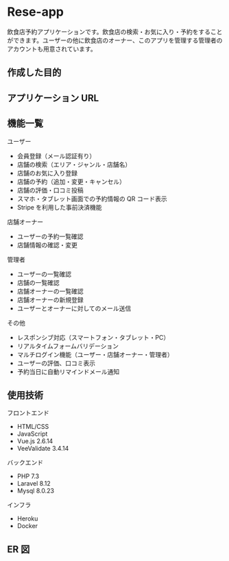 # Rese-app

飲食店予約アプリケーションです。飲食店の検索・お気に入り・予約をすることができます。ユーザーの他に飲食店のオーナー、このアプリを管理する管理者のアカウントも用意されています。

## 作成した目的

## アプリケーション URL

## 機能一覧

ユーザー

-   会員登録（メール認証有り）
-   店舗の検索（エリア・ジャンル・店舗名）
-   店舗のお気に入り登録
-   店舗の予約（追加・変更・キャンセル）
-   店舗の評価・口コミ投稿
-   スマホ・タブレット画面での予約情報の QR コード表示
-   Stripe を利用した事前決済機能

店舗オーナー

-   ユーザーの予約一覧確認
-   店舗情報の確認・変更

管理者

-   ユーザーの一覧確認
-   店舗の一覧確認
-   店舗オーナーの一覧確認
-   店舗オーナーの新規登録
-   ユーザーとオーナーに対してのメール送信

その他

-   レスポンシブ対応（スマートフォン・タブレット・PC）
-   リアルタイムフォームバリデーション
-   マルチログイン機能（ユーザー・店舗オーナー・管理者）
-   ユーザーの評価、口コミ表示
-   予約当日に自動リマインドメール通知

## 使用技術

フロントエンド

-   HTML/CSS
-   JavaScript
-   Vue.js 2.6.14
-   VeeValidate 3.4.14

バックエンド

-   PHP 7.3
-   Laravel 8.12
-   Mysql 8.0.23

インフラ

-   Heroku
-   Docker

## ER 図
